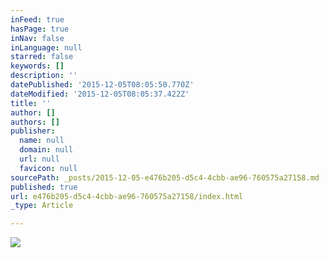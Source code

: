 ```yaml
---
inFeed: true
hasPage: true
inNav: false
inLanguage: null
starred: false
keywords: []
description: ''
datePublished: '2015-12-05T08:05:50.770Z'
dateModified: '2015-12-05T08:05:37.422Z'
title: ''
author: []
authors: []
publisher:
  name: null
  domain: null
  url: null
  favicon: null
sourcePath: _posts/2015-12-05-e476b205-d5c4-4cbb-ae96-760575a27158.md
published: true
url: e476b205-d5c4-4cbb-ae96-760575a27158/index.html
_type: Article

---
```

![](https://the-grid-user-content.s3-us-west-2.amazonaws.com/8a20f7be-5bdb-4099-a3ce-f3de7e4adbf2.jpg)